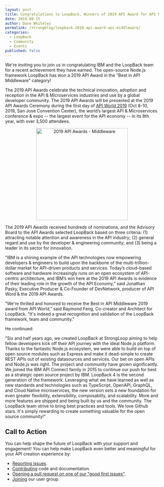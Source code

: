 ```yaml
---
layout: post
title: Congratulations to LoopBack, Winners of 2019 API Award for API Middleware
date: 2019-08-15
author: Dave Whiteley
permalink: /strongblog/loopback-2019-api-award-api-middleware/
categories:
  - LoopBack
  - Community
  - Events
published: false
---
```


We're inviting you to join us in congratulating IBM and the LoopBack team for a recent achievement they have earned. The open-source Node.js framework LoopBack has won a 2019 API Award in the "Best in API Middleware" category!

The 2019 API Awards celebrate the technical innovation, adoption and reception in the API & Microservices industries and use by a global developer community. The 2019 API Awards will be presented at the 2019 API Awards Ceremony during the first day of [API World 2019](https://apiworld.co/) (Oct 8-10, 2019, San Jose Convention Center), the world’s largest API & Microservices conference & expo -- the largest event for the API economy -- in its 8th year, with over 3,500 attendees. 

<!--more-->
<p align="center"> 
<img src="https://strongloop.com/blog-assets/2019/08/API-Middleware.jpg" alt="2019 API Awards - Middleware" style="width: 300px"/>
</p>

The 2019 API Awards received hundreds of nominations, and the Advisory Board to the API Awards selected LoopBack based on three criteria: (1) attracting notable attention and awareness in the API industry; (2) general regard and use by the developer & engineering community; and (3) being a leader in its sector for innovation. 

"IBM is a shining example of the API technologies now empowering developers & engineers to build upon the backbone of the multi-trillion-dollar market for API-driven products and services. Today’s cloud-based software and hardware increasingly runs on an open ecosystem of API-centric architecture, and IBM’s win here at the 2019 API Awards is evidence of their leading role in the growth of the API Economy,” said Jonathan Pasky, Executive Producer & Co-Founder of DevNetwork, producer of API Word & the 2019 API Awards.

"We're thrilled and honored to receive the Best in API Middleware 2019 award from API World," said Raymond Feng, Co-creator and Architect for LoopBack. "It's indeed a great recognition and validation of the LoopBack framework, team and community." 

He continued:

"Six and half years ago, we created LoopBack at StrongLoop aiming to help fellow developers kick off their API journey with the ideal Node.js platform. Thanks to the fantastic Node.js ecosystem, we were able to build on top of open source modules such as Express and make it dead-simple to create REST APIs out of existing datasources and services. Our bet on open APIs and Node.js was right. The project and community have grown significantly. We joined the IBM API Connect family in 2015 to continue our push for best as a strategic open source project by IBM. LoopBack 4 is the second generation of the framework. Leveraging what we have learned as well as new standards and technologies such as TypeScript, OpenAPI, GraphQL, and Cloud Native microservices, the new version sets a new foundation for even greater flexibility, extensibility, composablity, and scalability. More and more features are shipped and being built by us and the community. The LoopBack team strive to bring best practices and tools. We love Github stars. It's simply rewarding to create something valuable for the open source community!"

## Call to Action

You can help shape the future of LoopBack with your support and engagement! You can help make LoopBack even better and meaningful for your API creation experience by:

- [Reporting issues](https://github.com/strongloop/loopback-next/issues).
- [Contributing](https://github.com/strongloop/loopback-next/blob/master/docs/CONTRIBUTING.md)
  code and documentation.
- [Opening a pull request on one of our "good first issues"](https://github.com/strongloop/loopback-next/labels/good%20first%20issue).
- [Joining](https://github.com/strongloop/loopback-next/issues/110) our user group.

